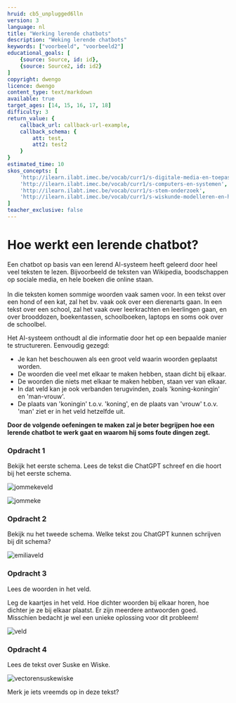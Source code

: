 ```yaml
---
hruid: cb5_unplugged6lln
version: 3
language: nl
title: "Werking lerende chatbots"
description: "Weking lerende chatbots"
keywords: ["voorbeeld", "voorbeeld2"]
educational_goals: [
    {source: Source, id: id}, 
    {source: Source2, id: id2}
]
copyright: dwengo
licence: dwengo
content_type: text/markdown
available: true
target_ages: [14, 15, 16, 17, 18]
difficulty: 3
return_value: {
    callback_url: callback-url-example,
    callback_schema: {
        att: test,
        att2: test2
    }
}
estimated_time: 10
skos_concepts: [
    'http://ilearn.ilabt.imec.be/vocab/curr1/s-digitale-media-en-toepassingen', 
    'http://ilearn.ilabt.imec.be/vocab/curr1/s-computers-en-systemen', 
    'http://ilearn.ilabt.imec.be/vocab/curr1/s-stem-onderzoek', 
    'http://ilearn.ilabt.imec.be/vocab/curr1/s-wiskunde-modelleren-en-heuristiek'
]
teacher_exclusive: false
---
```


# Hoe werkt een lerende chatbot?

Een chatbot op basis van een lerend AI-systeem heeft geleerd door heel veel teksten te lezen. Bijvoorbeeld de teksten van Wikipedia, boodschappen op sociale media, en hele boeken die online staan.<br>  
In die teksten komen sommige woorden vaak samen voor. In een tekst over een hond of een kat, zal het bv. vaak ook over een dierenarts gaan. In een tekst over een school, zal het vaak over leerkrachten en leerlingen gaan, en over brooddozen, boekentassen, schoolboeken, laptops en soms ook over de schoolbel.

Het AI-systeem onthoudt al die informatie door het op een bepaalde manier te structureren. Eenvoudig gezegd:<br>
* Je kan het beschouwen als een groot veld waarin woorden geplaatst worden.
* De woorden die veel met elkaar te maken hebben, staan dicht bij elkaar.
* De woorden die niets met elkaar te maken hebben, staan ver van elkaar.
* In dat veld kan je ook verbanden terugvinden, zoals 'koning-koningin' en 'man-vrouw'.
* De plaats van 'koningin' t.o.v. 'koning', en de plaats van 'vrouw' t.o.v. 'man' ziet er in het veld hetzelfde uit.

**Door de volgende oefeningen te maken zal je beter begrijpen hoe een lerende chatbot te werk gaat en waarom hij soms foute dingen zegt.** 

### Opdracht 1

Bekijk het eerste schema. Lees de tekst die ChatGPT schreef en die hoort bij het eerste schema.

![jommekeveld](https://github.com/dwengovzw/learning_content/assets/48352335/8daa9a5d-3886-4799-813e-10a64213fa2c)

![jommeke](https://github.com/dwengovzw/learning_content/assets/48352335/9bc4010f-459d-4010-96cb-a1ade5050ca0)

### Opdracht 2

Bekijk nu het tweede schema. Welke tekst zou ChatGPT kunnen schrijven bij dit schema? 

![emiliaveld](https://github.com/dwengovzw/learning_content/assets/48352335/25fcec34-9d31-4fc3-92c3-2835edec7f36)


### Opdracht 3

Lees de woorden in het veld.

Leg de kaartjes in het veld. Hoe dichter woorden bij elkaar horen, hoe dichter je ze bij elkaar plaatst. Er zijn meerdere antwoorden goed. Misschien bedacht je wel een unieke oplossing voor dit probleem!

![veld](https://github.com/dwengovzw/learning_content/assets/48352335/953abce7-119a-4ca2-a7d2-382caccac749)

### Opdracht 4

Lees de tekst over Suske en Wiske.

![vectorensuskewiske](https://github.com/dwengovzw/learning_content/assets/48352335/5a054655-f848-490e-9b03-33bb2479562b)

Merk je iets vreemds op in deze tekst?



